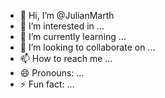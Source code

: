 - 👋 Hi, I’m @JulianMarth
- 👀 I’m interested in ...
- 🌱 I’m currently learning ...
- 💞️ I’m looking to collaborate on ...
- 📫 How to reach me ...
- 😄 Pronouns: ...
- ⚡ Fun fact: ...

<!---
JulianMarth/JulianMarth is a ✨ special ✨ repository because its `README.md` (this file) appears on your GitHub profile.
You can click the Preview link to take a look at your changes.
--->

